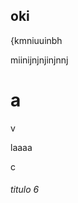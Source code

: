 ## oki







{kmniuuinbh



miinijnjnjinjnnj



# a















v















laaaa







c



###### titulo 6



